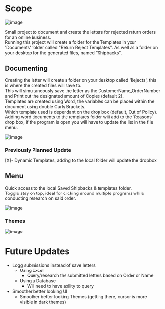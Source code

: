 # Scope

![image](https://github.com/S7rasshofer/Order-Rejects/assets/104862406/c0f9ac71-c708-47a6-a256-8c79927dc245)

Small project to document and create the letters for rejected return orders for an online business.  
Running this project will create a folder for the Templates in your 'Documents' folder called "Return Reject Templates".
As well as a folder on your desktop for the generated files, named "Shipbacks".

## Documenting

Creating the letter will create a folder on your desktop called 'Rejects', this is where the created files will save to.  
This will simultaneously save the letter as the CustomerName_OrderNumber and Print out the designated amount of Copies (default 2).  
Templates are created using Word, the variables can be placed within the document using double Curly Brackets.  
Which template used is dependant on the drop box (default, Out of Policy).
Adding word documents to the templates folder will add to the 'Reasons' drop box, if the program is open you will have to update the list in the file menu.



![image](https://github.com/S7rasshofer/Order-Rejects/assets/104862406/291fce4c-6a41-48a7-8b19-00f482096b19)

### Previously Planned Update

[X]- Dynamic Templates, adding to the local folder will update the dropbox

## Menu

Quick access to the local Saved Shipbacks & templates folder.  
Toggle stay on top, ideal for clicking around multiple programs while conducting research on said order.

![image](https://github.com/S7rasshofer/Order-Rejects/assets/104862406/62e0c22a-312f-4894-be5d-a17319e9bdfa)

### Themes

![image](https://github.com/S7rasshofer/Order-Rejects/assets/104862406/6f79cb95-10cd-4051-b319-9b9f7582320b)

# Future Updates


- Logg submissions instead of save letters
  - Using Excel
    - Query/research the submitted letters based on Order or Name  
  - Using a Database
    - Will need to have ability to query
- Smoother better looking UI 
  - Smoother better looking Themes (getting there, cursor is more visible in dark themes)
